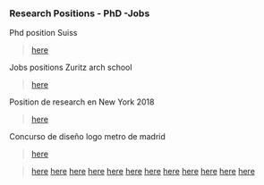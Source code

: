 ### Research Positions - PhD -Jobs
Phd position Suiss
>[here](http://www.ita.arch.ethz.ch/Doctoral-Program/application.html)

Jobs positions Zuritz arch school
>[here](http://www.dfab.ch/jobs/)

Position de research en New York 2018
>[here](http://fundacion.arquia.es/es/concursos/otrosconcursos/investigacion/Convocatoria?anyo=2018)

Concurso de diseño logo metro de madrid
>[here](http://www.cultunet.com/es/recursos-culturales/convocatorias/concurso-de-ideas-para-el-diseno-del-logotipo-100-anos-de-metro-de-madrid-espana)

>[here]()
>[here]()
>[here]()
>[here]()
>[here]()
>[here]()
>[here]()
>[here]()
>[here]()
>[here]()
>[here]()
>[here]()
